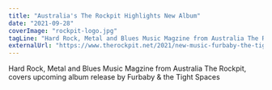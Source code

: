 ```yaml
---
title: "Australia's The Rockpit Highlights New Album"
date: "2021-09-28"
coverImage: "rockpit-logo.jpg"
tagLine: "Hard Rock, Metal and Blues Music Magzine from Australia The Rockpit, covers upcoming album release by Furbaby & the Tight Spaces"
externalUrl: "https://www.therockpit.net/2021/new-music-furbaby-the-tight-spaces-released-15th-october-2021-cargo-records/"
---
```


Hard Rock, Metal and Blues Music Magzine from Australia The Rockpit, covers upcoming album release by Furbaby & the Tight Spaces
